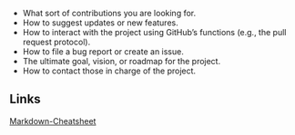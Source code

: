 
* What sort of contributions you are looking for.
* How to suggest updates or new features.
* How to interact with the project using GitHub’s functions (e.g., the pull request protocol).
* How to file a bug report or create an issue.
* The ultimate goal, vision, or roadmap for the project.
* How to contact those in charge of the project.
## Links
[Markdown-Cheatsheet](https://github.com/adam-p/markdown-here/wiki/Markdown-Cheatsheet)
